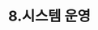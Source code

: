 ---
title: "8.시스템 운영"
excerpt: ""
permalink: /docs/ko/8/
redirect_from:
  - /theme-setup/
toc: true
toc_sticky: true
---